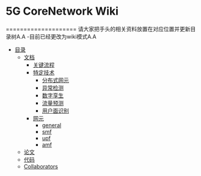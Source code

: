 # 5G CoreNetwork Wiki
====================
请大家把手头的相关资料放置在对应位置并更新目录树A.A
-目前已经更改为wiki模式A.A

- [目录](README.md)
  - [文档](文档)
    - [关键流程](文档/关键流程)
    - [特定技术](文档/特定技术)
      - [分布式网元](文档/特定技术/分布式网元)
      - [异常检测](文档/特定技术/异常检测)
      - [数字孪生](文档/特定技术/数字孪生)
      - [流量预测](文档/特定技术/流量预测)
      - [用户面识别](文档/特定技术/用户面识别)
    - [网元](文档/网元)
      - [general](文档/网元/general/menu.md)
      - [smf](文档/网元/smf/menu.md)
      - [upf](文档/网元/upf/menu.md)
      - [amf](文档/amf/menu.md)
  - [论文](文档)
  - [代码](文档)
  - [Collaborators](Collaborators)

